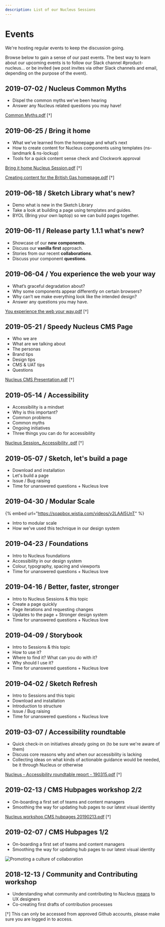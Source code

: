 ```yaml
---
description: List of our Nucleus Sessions
---
```


# Events

We're hosting regular events to keep the discussion going.

Browse below to gain a sense of our past events. The best way to learn about our upcoming events is to follow our Slack channel #product-nucleus... or be invited (we post invites via other Slack channels and email, depending on the purpose of the event).

## 2019-07-02 / Nucleus Common Myths
- Dispel the common myths we’ve been hearing
- Answer any Nucleus related questions you may have!

[Common Myths.pdf](https://github.com/ConnectedHomes/nucleus/files/3364944/Common.Myths.pdf) [†]

## 2019-06-25 / Bring it home
- What we’ve learned from the homepage and what’s next
- How to create content for Nucleus components using templates (ns-landmark & ns-lockup)
- Tools for a quick content sense check and Clockwork approval

[Bring it home Nucleus Session.pdf](https://github.com/ConnectedHomes/nucleus/files/3364940/Bring.it.home.Nucleus.Session.pdf) [†]

[Creating content for the British Gas homepage.pdf](https://github.com/ConnectedHomes/nucleus/files/3382944/Creating.content.for.the.British.Gas.homepage.pdf) [†]

## 2019-06-18 / Sketch Library what's new?

- Demo what is new in the Sketch Library
- Take a look at building a page using templates and guides.
- BYOL (Bring your own laptop) so we can build pages together.

## 2019-06-11 / Release party 1.1.1 what's new?

- Showcase of our **new components.**
- Discuss our **vanilla first** approach.
- Stories from our recent **collaborations**.
- Discuss your component **questions**.

## 2019-06-04 / You experience the web your way

- What’s graceful degradation about?
- Why some components appear differently on certain browsers?
- Why can’t we make everything look like the intended design?
- Answer any questions you may have.

[You experience the web your way.pdf](https://github.com/ConnectedHomes/nucleus/files/3364946/You.experience.the.web.your.way.pdf) [†]

## 2019-05-21 / Speedy Nucleus CMS Page

- Who we are
- What are we talking about
- The personas
- Brand tips
- Design tips
- CMS & UAT tips
- Questions

[Nucleus CMS Presentation.pdf](https://github.com/ConnectedHomes/nucleus/files/3364945/Nucleus.CMS.Presentation.pdf) [†]

## 2019-05-14 / Accessibility

- Accessibility is a mindset
- Why is this important?
- Common problems
- Common myths
- Ongoing initiatives
- Three things you can do for accessibility

[Nucleus Session_ Accessibility .pdf](https://github.com/ConnectedHomes/nucleus/files/3364948/Nucleus.Session_.Accessibility.pdf) [†]

## 2019-05-07 / Sketch, let's build a page

- Download and installation
- Let's build a page
- Issue / Bug raising
- Time for unanswered questions + Nucleus love

## 2019-04-30 / Modular Scale

{% embed url="https://soapbox.wistia.com/videos/v2LAAl5UnT" %}

- Intro to modular scale
- How we've used this technique in our design system  

## 2019-04-23  / Foundations

- Intro to Nucleus foundations
- Accessibility in our design system
- Colour, typography, spacing and viewports
- Time for unanswered questions + Nucleus love

## 2019-04-16 / Better, faster, stronger

- Intro to Nucleus Sessions & this topic
- Create a page quickly
- Page iterations and requesting changes
- Updates to the page + Stronger design system
- Time for unanswered questions + Nucleus love

## 2019-04-09 / Storybook

- Intro to Sessions & this topic
- How to use it?
- Where to find it? What can you do with it?
- Why should I use it?
- Time for unanswered questions + Nucleus love

## 2019-04-02 / Sketch Refresh

- Intro to Sessions and this topic
- Download and installation
- Introduction to structure
- Issue / Bug raising
- Time for unanswered questions + Nucleus love

## 2019-03-07 / Accessibility roundtable

- Quick check-in on initiatives already going on (to be sure we're aware of them)
- Discuss core reasons why and when our accessibility is lacking
- Collecting ideas on what kinds of actionable guidance would be needed, be it through Nucleus or otherwise

[Nucleus - Accessibility roundtable report - 190315.pdf](https://github.com/ConnectedHomes/nucleus/files/3364949/Nucleus.-.Accessibility.roundtable.report.-.190315.pdf) [†]

## 2019-02-13 / CMS Hubpages workshop 2/2

- On-boarding a first set of teams and content managers
- Smoothing the way for updating hub pages to our latest visual identity

[Nucleus workshop CMS hubpages 20190213.pdf](https://github.com/ConnectedHomes/nucleus/files/3364951/Nucleus.workshop.CMS.hubpages.20190213.pdf) [†]

## 2019-02-07 / CMS Hubpages 1/2

- On-boarding a first set of teams and content managers
- Smoothing the way for updating hub pages to our latest visual identity

![Promoting a culture of collaboration ](https://user-images.githubusercontent.com/7101754/60716642-dbab1f80-9f17-11e9-8c97-823cc84a8990.png)

## 2018-12-13 / Community and Contributing workshop

- Understanding what community and contributing to Nucleus [means](https://docs.britishgas.design/community/best-practices) to UX designers
- Co-creating first drafts of contribution processes

[†] This can only be accessed from approved Github accounts, please make sure you are logged in to access.
